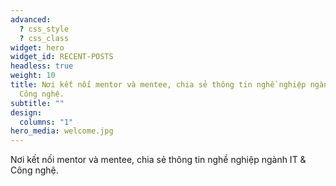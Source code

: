 ```yaml
---
advanced:
  ? css_style
  ? css_class
widget: hero
widget_id: RECENT-POSTS
headless: true
weight: 10
title: Nơi kết nối mentor và mentee, chia sẻ thông tin nghề nghiệp ngành IT &
  Công nghệ.
subtitle: ""
design:
  columns: "1"
hero_media: welcome.jpg
---
```

Nơi kết nối mentor và mentee, chia sẻ thông tin nghề nghiệp ngành IT & Công nghệ.